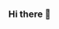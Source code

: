### Hi there 👋

<!--
**Gopika-Manoj/Gopika-Manoj** is a ✨ _special_ ✨ repository because its `README.md` (this file) appears on your GitHub profile.

## You can address me as Gopika M

## I’m currently learning Computer science Engineering in Jyothi Engineering College
## I'm interested in learning soft skills,explore new hackathons,engaging in coding exercises,reading books etc


- 💬 Ask me about ...
- 📫 How to reach me: ...
- 😄 Pronouns: ...
- ⚡ Fun fact: ...
-->
